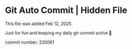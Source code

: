 # Git Auto Commit | Hidden File

This file was added Feb 12, 2025

Just for fun and keeping my daily git commit active 🤪

commit number: 220061
